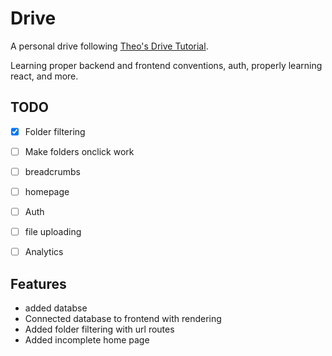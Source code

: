 # Drive
A personal drive following [Theo's Drive Tutorial](https://www.youtube.com/watch?v=c-hKSbzooAg). 

Learning proper backend and frontend conventions, auth, properly learning react, and more. 


## TODO
- [x] Folder filtering
- [ ] Make folders onclick work
- [ ] breadcrumbs
- [ ] homepage

- [ ] Auth
- [ ] file uploading
- [ ] Analytics

## Features
- added databse
- Connected database to frontend with rendering
- Added folder filtering with url routes
- Added incomplete home page